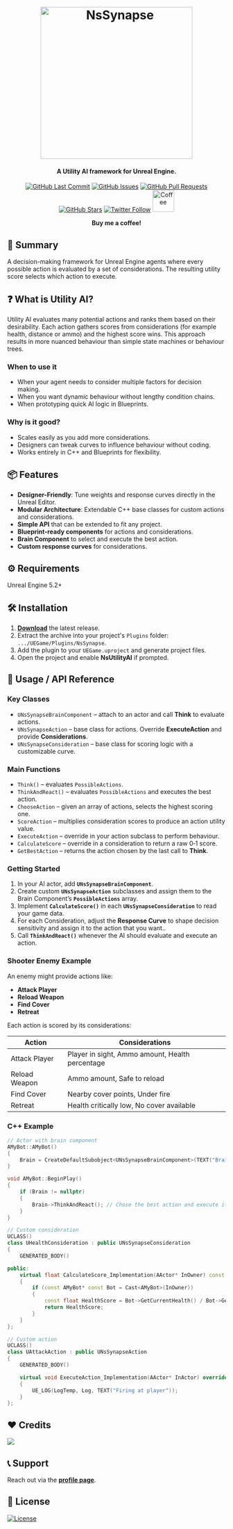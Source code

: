 <!-- GH_ONLY_START -->
<h1 align="center">
  <br>
  <a href="https://github.com/mykaadev/NsSynapse"> <img src="https://raw.githubusercontent.com/mykaadev/NsSynapse/refs/heads/main/Resources/Banner.png" alt="NsSynapse" width="350"></a>
</h1>

<h4 align="center">A Utility AI framework for Unreal Engine.</h4>

<div align="center">
    <a href="https://github.com/mykaadev/NsUtilityAI/commits/main"><img src="https://img.shields.io/github/last-commit/mykaadev/NsUtilityAI?style=plastic&logo=github&logoColor=white" alt="GitHub Last Commit"></a>
    <a href="https://github.com/mykaadev/NsUtilityAI/issues"><img src="https://img.shields.io/github/issues-raw/mykaadev/NsUtilityAI?style=plastic&logo=github&logoColor=white" alt="GitHub Issues"></a>
    <a href="https://github.com/mykaadev/NsUtilityAI/pulls"><img src="https://img.shields.io/github/issues-pr-raw/mykaadev/NsUtilityAI?style=plastic&logo=github&logoColor=white" alt="GitHub Pull Requests"></a>
    <a href="https://github.com/mykaadev/NsUtilityAI"><img src="https://img.shields.io/github/stars/mykaadev/NsUtilityAI?style=plastic&logo=github" alt="GitHub Stars"></a>
 <a href="https://twitter.com/mykaadev/"><img src="https://img.shields.io/twitter/follow/mykaadev?style=plastic&logo=x" alt="Twitter Follow"></a>

<p style="display:none;">
  <a href="#-summary">👀 Summary</a> •
  <a href="#-what-is-utility-ai">❓ What is Utility AI</a> •
  <a href="#-features">📦 Features</a> •
  <a href="#-requirements">⚙️ Requirements</a> •
  <a href="#-installation">🛠️ Installation</a> •
  <a href="#-api">🔧 API</a> •
  <a href="#-credits">❤️ Credits</a> •
  <a href="#-support">📞 Support</a> •
  <a href="#-license">📃 License</a>
</p>
<a href="https://buymeacoffee.com/mykaadev"><img src="https://www.svgrepo.com/show/476855/coffee-to-go.svg" alt="Coffee" width=50px"></a>
<p><b>Buy me a coffee!</b></p>
</div>
<!-- GH_ONLY_END -->

## 👀 Summary
A decision-making framework for Unreal Engine agents where every possible action is evaluated by a set of considerations. The resulting utility score selects which action to execute.

## ❓ What is Utility AI?
Utility AI evaluates many potential actions and ranks them based on their desirability. Each action gathers scores from considerations (for example health, distance or ammo) and the highest score wins. This approach results in more nuanced behaviour than simple state machines or behaviour trees.

### When to use it
- When your agent needs to consider multiple factors for decision making.
- When you want dynamic behaviour without lengthy condition chains.
- When prototyping quick AI logic in Blueprints.

### Why is it good?
- Scales easily as you add more considerations.
- Designers can tweak curves to influence behaviour without coding.
- Works entirely in C++ and Blueprints for flexibility.

## 📦 Features
- **Designer-Friendly**: Tune weights and response curves directly in the Unreal Editor.
- **Modular Architecture**: Extendable C++ base classes for custom actions and considerations.
- **Simple API** that can be extended to fit any project.
- **Blueprint-ready components** for actions and considerations.
- **Brain Component** to select and execute the best action.
- **Custom response curves** for considerations.

## ⚙️ Requirements
Unreal Engine 5.2+

## 🛠️ Installation
1. **[Download](https://github.com/mykaadev/NsSynapse)** the latest release.
2. Extract the archive into your project's `Plugins` folder: `.../UEGame/Plugins/NsSynapse`.
3. Add the plugin to your `UEGame.uproject` and generate project files.
4. Open the project and enable **NsUtilityAI** if prompted.

## 🔧 Usage / API Reference
### Key Classes
- `UNsSynapseBrainComponent` – attach to an actor and call **Think** to evaluate actions.
- `UNsSynapseAction` – base class for actions. Override **ExecuteAction** and provide **Considerations**.
- `UNsSynapseConsideration` – base class for scoring logic with a customizable curve.

### Main Functions
- `Think()` – evaluates `PossibleActions`.
- `ThinkAndReact()` – evaluates `PossibleActions` and executes the best action.
- `ChooseAction` – given an array of actions, selects the highest scoring one.
- `ScoreAction` – multiplies consideration scores to produce an action utility value.
- `ExecuteAction` – override in your action subclass to perform behaviour.
- `CalculateScore` – override in a consideration to return a raw 0‑1 score.
- `GetBestAction` – returns the action chosen by the last call to **Think**.

### Getting Started
1. In your AI actor, add **`UNsSynapseBrainComponent`**.
2. Create custom **`UNsSynapseAction`** subclasses and assign them to the Brain Component’s **`PossibleActions`** array.
3. Implement **`CalculateScore()`** in each **`UNsSynapseConsideration`** to read your game data.
4. For each Consideration, adjust the **Response Curve** to shape decision sensitivity and assign it to the action that you want..
5. Call **`ThinkAndReact()`** whenever the AI should evaluate and execute an action.

### Shooter Enemy Example

An enemy might provide actions like:

* **Attack Player**
* **Reload Weapon**
* **Find Cover**
* **Retreat**

Each action is scored by its considerations:

| Action | Considerations |
| --- | --- |
| Attack Player | Player in sight, Ammo amount, Health percentage |
| Reload Weapon | Ammo amount, Safe to reload |
| Find Cover | Nearby cover points, Under fire |
| Retreat | Health critically low, No cover available |

### C++ Example

```cpp
// Actor with brain component
AMyBot::AMyBot()
{
    Brain = CreateDefaultSubobject<UNsSynapseBrainComponent>(TEXT("Brain"));
}

void AMyBot::BeginPlay()
{
    if (Brain != nullptr)
    {
        Brain->ThinkAndReact(); // Chose the best action and execute it
    }
}

// Custom consideration
UCLASS()
class UHealthConsideration : public UNsSynapseConsideration
{
    GENERATED_BODY()

public:
    virtual float CalculateScore_Implementation(AActor* InOwner) const override
    {
        if (const AMyBot* const Bot = Cast<AMyBot>(InOwner))
        {
            const float HealthScore = Bot->GetCurrentHealth() / Bot->GetMaxtHealth(); 
            return HealthScore;
        }
    }
};

// Custom action
UCLASS()
class UAttackAction : public UNsSynapseAction
{
    GENERATED_BODY()

    virtual void ExecuteAction_Implementation(AActor* InActor) override
    {
        UE_LOG(LogTemp, Log, TEXT("Firing at player"));
    }
};
```
<!-- GH_ONLY_START -->
## ❤️ Credits
<a href="https://github.com/mykaadev/NsUtilityAI/graphs/contributors"><img src="https://contrib.rocks/image?repo=mykaadev/NsUtilityAI"/></a>

## 📞 Support
Reach out via the **[profile page](https://github.com/mykaadev)**.

## 📃 License
[![License](https://img.shields.io/badge/license-MIT-green)](https://www.tldrlegal.com/license/mit-license)
<!-- GH_ONLY_END -->
